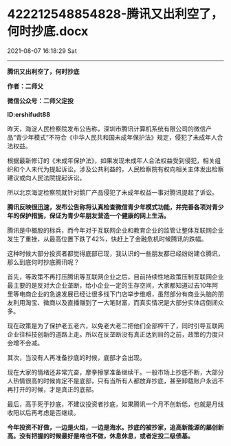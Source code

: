 # 422212548854828-腾讯又出利空了，何时抄底.docx

2021-08-07 16:18:29 Sat

----

__腾讯又出利空了，何时抄底__

__作者：二师父__

__微信公众号：二师父定投__

__ID:ershifudt88__

昨天，海淀人民检察院发布公告称，深圳市腾讯计算机系统有限公司的微信产品“青少年模式”不符合《中华人民共和国未成年保护法》规定，侵犯了未成年人合法权益。

根据最新修订的《未成年保护法》，如果发现未成年人合法权益受到侵犯，相关组织和个人未代为提起诉讼，涉及公共利益的，人民检察院有权向相关主体发出检察建议或向人民法院提起诉讼。

所以北京海淀检察院就针对鹅厂产品侵犯了未成年权益一事对腾讯提起了诉讼。

__腾讯反映很迅速，发布公告称将认真检查微信青少年模式功能，并完善各项对青少年的保护措施，保证为青少年朋友营造一个健康的网上生活。__

腾讯是中概股的标兵，而今年对于互联网企业和教育企业的监管让整体互联网企业发生了重挫，从最高位置下跌了42%，快赶上了金融危机时候腾讯的跌幅。

这种时候大部分投资者都觉得底部已现，我认识的一些朋友都已经纷纷建仓腾讯，那么到底何时抄底腾讯呢？

首先，等政策不再打压腾讯等互联网企业之后，目前持续性地政策压制互联网企业最主要的是反对大企业垄断，给小企业一定的生存空间，大家都知道过去10年阿里等电商企业的急速发展已经让很多线下门店举步维艰，虽然部分有商业头脑的朋友利用淘宝、微商以及直播赚到了一大笔财富，而真实情况是大部分实体店倒闭众多。

现在政策是为了保护老五老六，以免老大老二把他们全部榨干了，同时引导互联网企业往科技创新的道路上走。所以在反垄断没有真正达到目的之前，政策的力度只会增不会减。

其次，当没有人再准备抄底的时候，底部才会出现。

现在大家的情绪还非常亢奋，摩拳擦掌准备继续干。一般市场上抄底不断，大部分人热情很高的时候肯定不是底部，只有当所有人都放弃抄底，甚至卸载账户永远不再打开的时候，才是真正的底部。

最后，高手死于抄底，不建议投资者抄底，如果腾讯一个月不创新低，也就是月线收阳以后再考虑是否继续。

__今年投资不好做，一边是火焰，一边是海水。抄底的被抄家，追高新能源的屡创新高。没有把握的时候最好是啥也不做，休息休息，或者定投二级债基。__

